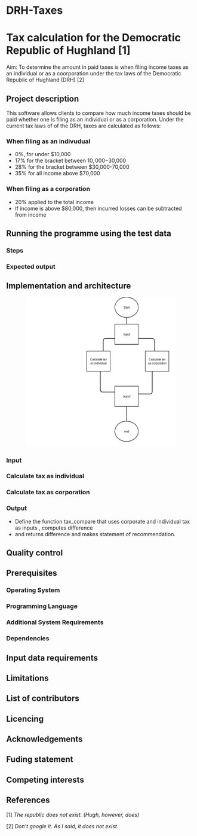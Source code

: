 # DRH-Taxes
# Tax calculation for the Democratic Republic of Hughland [1]

Aim: To determine the amount in paid taxes is when filing income taxes as an individual or as a coorporation under the tax laws of the Democratic Republic of Hughland (DRH) [2]

## Project description
This software allows clients to compare how much income taxes should be paid whether one is filing as an individual or as a corporation. 
Under the current tax laws of of the DRH, taxes are calculated as follows:

### When filing as an indivudual
- 0%, for under $10,000
- 17% for the bracket between $10,000-$30,000
- 28% for the bracket between $30,000-70,000
- 35% for all income above $70,000

### When filing as a corporation
- 20% applied to the total income
- If income is above $80,000, then incurred losses can be subtracted from income

## Running the programme using the test data
### Steps
### Expected output

## Implementation and architecture

<center><img src=images/DRH-taxes-top-level-flowchart.png width=400 height=400 /></center>

### Input
### Calculate tax as individual
### Calculate tax as corporation
### Output
  - Define the function tax_compare that uses corporate and individual tax as inputs , computes difference
  - and returns difference and makes statement of recommendation. 

## Quality control

## Prerequisites

### Operating System

### Programming Language

### Additional System Requirements

### Dependencies

## Input data requirements

## Limitations

## List of contributors

## Licencing

## Acknowledgements

## Fuding statement

## Competing interests

## References






[1] *The republic does not exist. (Hugh, however, does)*

[2] *Don't google it. As I said, it does not exist.*
